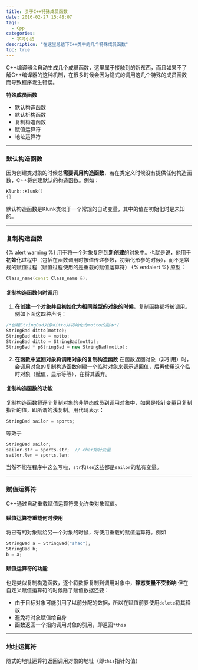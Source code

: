 ```yaml
---
title: 关于C++特殊成员函数
date: 2016-02-27 15:48:07
tags:
  - Cpp
categories:
  - 学习小结
description: "在这里总结下C++类中的几个特殊成员函数"
toc: true
---
```

C++编译器会自动生成几个成员函数，这里属于接触到的新东西，而且如果不了解C++编译器的这种机制，在很多时候会因为隐式的调用这几个特殊的成员函数而导致程序发生错误。

**特殊成员函数**
- 默认构造函数
- 默认析构函数
- 复制构造函数
- 赋值运算符
- 地址运算符
<!-- more -->
---
### 默认构造函数
因为创建类对象的时候总**需要调用构造函数**，若在类定义时候没有提供任何构造函数，C++将创建默认的构造函数。例如：
``` Cpp
Klunk::Klunk()
{}
```
默认构造函数是Klunk类似于一个常规的自动变量，其中的值在初始化时是未知的。

---
### 复制构造函数
{% alert warning %}
用于将一个对象复制到<strong>新创建</strong>的对象中。也就是说，他用于<strong>初始化</strong>过程中（包括在函数调用时按值传递参数，初始化形参的时候），而不是常规的赋值过程（赋值过程使用的是重载的赋值运算符）
{% endalert %}
原型：
``` Cpp
Class_name(const Class_name &);
```
#### 复制构造函数何时调用
1. **在创建一个对象并且初始化为相同类型的对象的时候**，复制函数都将被调用。例如下面这四种声明：
``` Cpp
/*创建StringBad对象ditto并初始化为motto的副本*/
StringBad ditto(motto);
StringBad ditto = motto;
StringBad ditto = StringBad(motto);
StringBad * pStringBad = new StringBad(motto);
```

2. **在函数中返回对象将调用对象的复制构造函数**
在函数返回对象（非引用）时，会调用对象的复制构造函数创建一个临时对象来表示返回值，后再使用这个临时对象（赋值，显示等等），在将其丢弃。

#### 复制构造函数的功能
复制构造函数将逐个复制对象的非静态成员到调用对象中，如果是指针变量只复制指针的值，即所谓的浅复制。用代码表示：
``` Cpp
StringBad sailor = sports;
```
等效于
``` Cpp
StringBad sailor;
sailor.str = sports.str;  // char指针变量
sailor.len = sports.len;
```
当然不能在程序中这么写啦，`str`和`len`这些都是`sailor`的私有变量。

---
### 赋值运算符
C++通过自动重载赋值运算符来允许类对象赋值。

#### 赋值运算符重载何时使用
将已有的对象赋给另一个对象的时候，将使用重载的赋值运算符。例如
``` Cpp
StringBad a = StringBad("shao");
StringBad b;
b = a;
```

#### 赋值运算符的功能
也是类似复制构造函数，逐个将数据复制到调用对象中，**静态变量不受影响**
但在自定义赋值运算符的时候除了赋值数据还要：
- 由于目标对象可能引用了以前分配的数据，所以在赋值前要使用`delete`将其释放
- 避免将对象赋值给自身
- 函数返回一个指向调用对象的引用，即返回`*this`

---
### 地址运算符
隐式的地址运算符返回调用对象的地址（即`this`指针的值）
